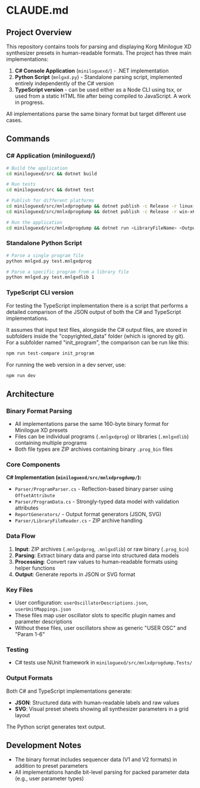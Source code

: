 # CLAUDE.md

## Project Overview

This repository contains tools for parsing and displaying Korg Minilogue XD synthesizer presets in human-readable formats. The project has three main implementations:

1. **C# Console Application** (`miniloguexd/`) - .NET implementation
2. **Python Script** (`mnlgxd.py`) - Standalone parsing script, implemented entirely independently of the C# version
3. **TypeScript version** - can be used either as a Node CLI using tsx, or used from a static HTML file after being compiled to JavaScript. A work in progress.


All implementations parse the same binary format but target different use cases.

## Commands

### C# Application (miniloguexd/)
```bash
# Build the application
cd miniloguexd/src && dotnet build

# Run tests
cd miniloguexd/src && dotnet test

# Publish for different platforms
cd miniloguexd/src/mnlxdprogdump && dotnet publish -c Release -r linux-x64 -o publish/linux-x64
cd miniloguexd/src/mnlxdprogdump && dotnet publish -c Release -r win-x64 -o publish/win-x64

# Run the application
cd miniloguexd/src/mnlxdprogdump && dotnet run <LibraryFileName> <OutputDirectory>
```

### Standalone Python Script
```bash
# Parse a single program file
python mnlgxd.py test.mnlgxdprog

# Parse a specific program from a library file
python mnlgxd.py test.mnlgxdlib 1
```

### TypeScript CLI version

For testing the TypeScript implementation there is a script that performs a detailed comparison of the JSON output of both the C# and TypeScript implementations.

It assumes that input test files, alongside the C# output files, are stored in subfolders inside the "copyrighted_data" folder (which is ignored by git). For a subfolder named "init_program", the comparison can be run like this:

```bash
npm run test-compare init_program
```

For running the web version in a dev server, use:

```bash
npm run dev
```

## Architecture

### Binary Format Parsing
- All implementations parse the same 160-byte binary format for Minilogue XD presets
- Files can be individual programs (`.mnlgxdprog`) or libraries (`.mnlgxdlib`) containing multiple programs
- Both file types are ZIP archives containing binary `.prog_bin` files

### Core Components

**C# Implementation (`miniloguexd/src/mnlxdprogdump/`):**
- `Parser/ProgramParser.cs` - Reflection-based binary parser using `OffsetAttribute`
- `Parser/ProgramData.cs` - Strongly-typed data model with validation attributes
- `ReportGenerators/` - Output format generators (JSON, SVG)
- `Parser/LibraryFileReader.cs` - ZIP archive handling

### Data Flow
1. **Input**: ZIP archives (`.mnlgxdprog`, `.mnlgxdlib`) or raw binary (`.prog_bin`)
2. **Parsing**: Extract binary data and parse into structured data models
3. **Processing**: Convert raw values to human-readable formats using helper functions
4. **Output**: Generate reports in JSON or SVG format

### Key Files
- User configuration: `userOscillatorDescriptions.json`, `userUnitMappings.json`
- These files map user oscillator slots to specific plugin names and parameter descriptions
- Without these files, user oscillators show as generic "USER OSC" and "Param 1-6"

### Testing
- C# tests use NUnit framework in `miniloguexd/src/mnlxdprogdump.Tests/`

### Output Formats
Both C# and TypeScript implementations generate:
- **JSON**: Structured data with human-readable labels and raw values
- **SVG**: Visual preset sheets showing all synthesizer parameters in a grid layout

The Python script generates text output.

## Development Notes

- The binary format includes sequencer data (V1 and V2 formats) in addition to preset parameters
- All implementations handle bit-level parsing for packed parameter data (e.g., user parameter types)